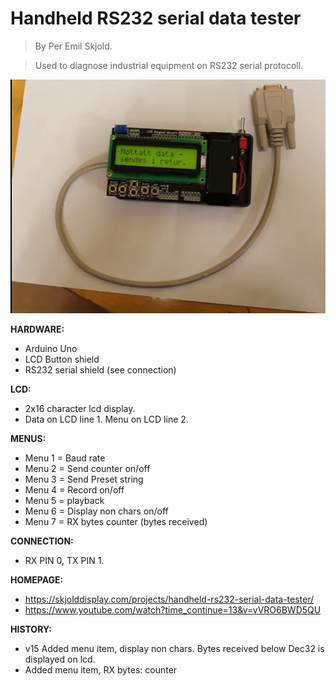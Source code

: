 # Handheld RS232 serial data tester

>By Per Emil Skjold.

>Used to diagnose industrial equipment on RS232 serial protocoll.

![alt text](serial.png)

**HARDWARE:**
- Arduino Uno
- LCD Button shield
- RS232 serial shield (see connection)

**LCD:**
- 2x16 character lcd display.
- Data on LCD line 1. Menu on LCD line 2.

**MENUS:**
- Menu 1 = Baud rate
- Menu 2 = Send counter on/off
- Menu 3 = Send Preset string
- Menu 4 = Record on/off
- Menu 5 = playback
- Menu 6 = Display non chars on/off
- Menu 7 = RX bytes counter (bytes received)

**CONNECTION:**
- RX PIN 0, TX PIN 1.

**HOMEPAGE:**
- https://skjolddisplay.com/projects/handheld-rs232-serial-data-tester/
- https://www.youtube.com/watch?time_continue=13&v=vVRO6BWD5QU

**HISTORY:**
- v15 Added menu item, display non chars. Bytes received below Dec32 is displayed on lcd.
- Added menu item, RX bytes: counter
